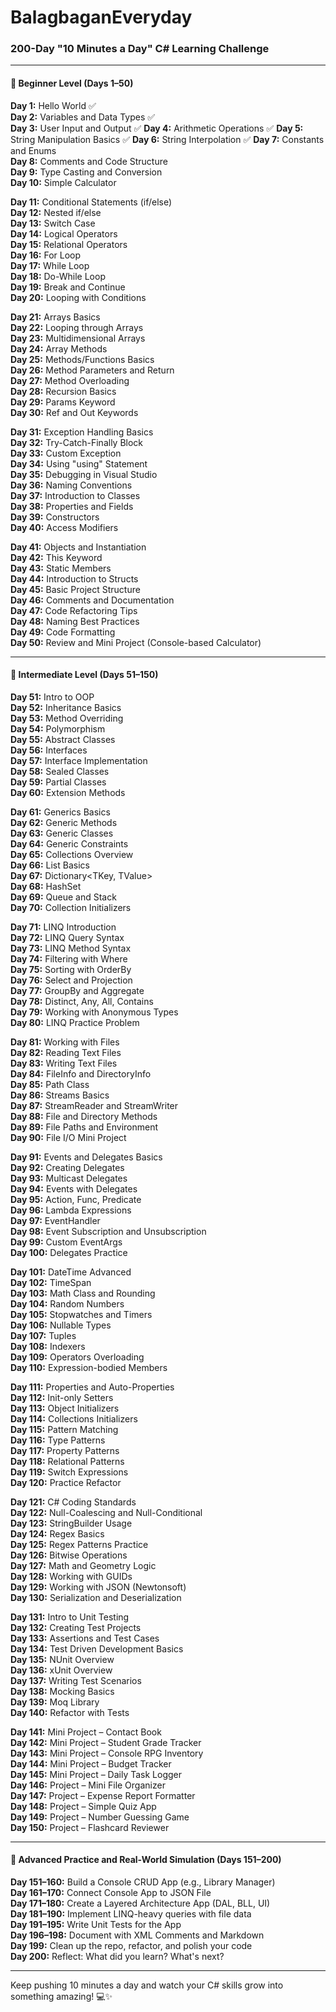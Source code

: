 # BalagbaganEveryday
### 200-Day "10 Minutes a Day" C# Learning Challenge

---

#### 🔰 **Beginner Level (Days 1–50)**

**Day 1:** Hello World  ✅                                        
**Day 2:** Variables and Data Types  ✅                                         
**Day 3:** User Input and Output  ✅
**Day 4:** Arithmetic Operations  ✅
**Day 5:** String Manipulation Basics  ✅ 
**Day 6:** String Interpolation  ✅
**Day 7:** Constants and Enums    
**Day 8:** Comments and Code Structure  
**Day 9:** Type Casting and Conversion  
**Day 10:** Simple Calculator

**Day 11:** Conditional Statements (if/else)  
**Day 12:** Nested if/else  
**Day 13:** Switch Case  
**Day 14:** Logical Operators  
**Day 15:** Relational Operators  
**Day 16:** For Loop  
**Day 17:** While Loop  
**Day 18:** Do-While Loop  
**Day 19:** Break and Continue  
**Day 20:** Looping with Conditions

**Day 21:** Arrays Basics  
**Day 22:** Looping through Arrays  
**Day 23:** Multidimensional Arrays  
**Day 24:** Array Methods  
**Day 25:** Methods/Functions Basics  
**Day 26:** Method Parameters and Return  
**Day 27:** Method Overloading  
**Day 28:** Recursion Basics  
**Day 29:** Params Keyword  
**Day 30:** Ref and Out Keywords

**Day 31:** Exception Handling Basics  
**Day 32:** Try-Catch-Finally Block  
**Day 33:** Custom Exception  
**Day 34:** Using "using" Statement  
**Day 35:** Debugging in Visual Studio  
**Day 36:** Naming Conventions  
**Day 37:** Introduction to Classes  
**Day 38:** Properties and Fields  
**Day 39:** Constructors  
**Day 40:** Access Modifiers

**Day 41:** Objects and Instantiation  
**Day 42:** This Keyword  
**Day 43:** Static Members  
**Day 44:** Introduction to Structs  
**Day 45:** Basic Project Structure  
**Day 46:** Comments and Documentation  
**Day 47:** Code Refactoring Tips  
**Day 48:** Naming Best Practices  
**Day 49:** Code Formatting  
**Day 50:** Review and Mini Project (Console-based Calculator)

---

#### 🧱 **Intermediate Level (Days 51–150)**

**Day 51:** Intro to OOP  
**Day 52:** Inheritance Basics  
**Day 53:** Method Overriding  
**Day 54:** Polymorphism  
**Day 55:** Abstract Classes  
**Day 56:** Interfaces  
**Day 57:** Interface Implementation  
**Day 58:** Sealed Classes  
**Day 59:** Partial Classes  
**Day 60:** Extension Methods

**Day 61:** Generics Basics  
**Day 62:** Generic Methods  
**Day 63:** Generic Classes  
**Day 64:** Generic Constraints  
**Day 65:** Collections Overview  
**Day 66:** List<T> Basics  
**Day 67:** Dictionary<TKey, TValue>  
**Day 68:** HashSet<T>  
**Day 69:** Queue<T> and Stack<T>  
**Day 70:** Collection Initializers

**Day 71:** LINQ Introduction  
**Day 72:** LINQ Query Syntax  
**Day 73:** LINQ Method Syntax  
**Day 74:** Filtering with Where  
**Day 75:** Sorting with OrderBy  
**Day 76:** Select and Projection  
**Day 77:** GroupBy and Aggregate  
**Day 78:** Distinct, Any, All, Contains  
**Day 79:** Working with Anonymous Types  
**Day 80:** LINQ Practice Problem

**Day 81:** Working with Files  
**Day 82:** Reading Text Files  
**Day 83:** Writing Text Files  
**Day 84:** FileInfo and DirectoryInfo  
**Day 85:** Path Class  
**Day 86:** Streams Basics  
**Day 87:** StreamReader and StreamWriter  
**Day 88:** File and Directory Methods  
**Day 89:** File Paths and Environment  
**Day 90:** File I/O Mini Project

**Day 91:** Events and Delegates Basics  
**Day 92:** Creating Delegates  
**Day 93:** Multicast Delegates  
**Day 94:** Events with Delegates  
**Day 95:** Action, Func, Predicate  
**Day 96:** Lambda Expressions  
**Day 97:** EventHandler<T>  
**Day 98:** Event Subscription and Unsubscription  
**Day 99:** Custom EventArgs  
**Day 100:** Delegates Practice

**Day 101:** DateTime Advanced  
**Day 102:** TimeSpan  
**Day 103:** Math Class and Rounding  
**Day 104:** Random Numbers  
**Day 105:** Stopwatches and Timers  
**Day 106:** Nullable Types  
**Day 107:** Tuples  
**Day 108:** Indexers  
**Day 109:** Operators Overloading  
**Day 110:** Expression-bodied Members

**Day 111:** Properties and Auto-Properties  
**Day 112:** Init-only Setters  
**Day 113:** Object Initializers  
**Day 114:** Collections Initializers  
**Day 115:** Pattern Matching  
**Day 116:** Type Patterns  
**Day 117:** Property Patterns  
**Day 118:** Relational Patterns  
**Day 119:** Switch Expressions  
**Day 120:** Practice Refactor

**Day 121:** C# Coding Standards  
**Day 122:** Null-Coalescing and Null-Conditional  
**Day 123:** StringBuilder Usage  
**Day 124:** Regex Basics  
**Day 125:** Regex Patterns Practice  
**Day 126:** Bitwise Operations  
**Day 127:** Math and Geometry Logic  
**Day 128:** Working with GUIDs  
**Day 129:** Working with JSON (Newtonsoft)  
**Day 130:** Serialization and Deserialization

**Day 131:** Intro to Unit Testing  
**Day 132:** Creating Test Projects  
**Day 133:** Assertions and Test Cases  
**Day 134:** Test Driven Development Basics  
**Day 135:** NUnit Overview  
**Day 136:** xUnit Overview  
**Day 137:** Writing Test Scenarios  
**Day 138:** Mocking Basics  
**Day 139:** Moq Library  
**Day 140:** Refactor with Tests

**Day 141:** Mini Project – Contact Book  
**Day 142:** Mini Project – Student Grade Tracker  
**Day 143:** Mini Project – Console RPG Inventory  
**Day 144:** Mini Project – Budget Tracker  
**Day 145:** Mini Project – Daily Task Logger  
**Day 146:** Project – Mini File Organizer  
**Day 147:** Project – Expense Report Formatter  
**Day 148:** Project – Simple Quiz App  
**Day 149:** Project – Number Guessing Game  
**Day 150:** Project – Flashcard Reviewer

---

#### 🚀 **Advanced Practice and Real-World Simulation (Days 151–200)**

**Day 151–160:** Build a Console CRUD App (e.g., Library Manager)  
**Day 161–170:** Connect Console App to JSON File  
**Day 171–180:** Create a Layered Architecture App (DAL, BLL, UI)  
**Day 181–190:** Implement LINQ-heavy queries with file data  
**Day 191–195:** Write Unit Tests for the App  
**Day 196–198:** Document with XML Comments and Markdown  
**Day 199:** Clean up the repo, refactor, and polish your code  
**Day 200:** Reflect: What did you learn? What's next?

---

Keep pushing 10 minutes a day and watch your C# skills grow into something amazing! 💻✨

